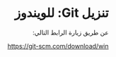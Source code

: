<div dir="rtl" styyle="text-align:right">

# تنزيل Git: للويندوز

عن طريق زيارة الرابط التالي:

https://git-scm.com/download/win

</div>